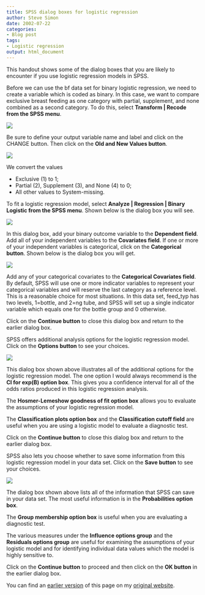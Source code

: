 ```yaml
---
title: SPSS dialog boxes for logistic regression
author: Steve Simon
date: 2002-07-22
categories:
- Blog post
tags:
- Logistic regression
output: html_document
---
```

This handout shows some of the dialog boxes that you are likely to
encounter if you use logistic regression models in SPSS.

Before we can use the bf data set for binary logistic regression, we
need to create a variable which is coded as binary. In this case, we
want to compare exclusive breast feeding as one category with partial,
supplement, and none combined as a second category. To do this, select
**Transform | Recode from the SPSS menu**.

![](http://www.pmean.com/new-images/02/logist_spss01.gif)

Be sure to define your output variable name and label and click on the
CHANGE button. Then click on the **Old and New Values button**.

![](http://www.pmean.com/new-images/02/logist_spss02.gif)

We convert the values

-   Exclusive (1) to 1;
-   Partial (2), Supplement (3), and None (4) to 0;
-   All other values to System-missing.

To fit a logistic regression model, select **Analyze | Regression |
Binary Logistic from the SPSS menu**. Shown below is the dialog box
you will see.

![](http://www.pmean.com/new-images/02/logist_spss03.gif)

In this dialog box, add your binary outcome variable to the
**Dependent field**. Add all of your independent variables to the
**Covariates field**. If one or more of your independent variables is
categorical, click on the **Categorical button**. Shown below is the
dialog box you will get.

![](http://www.pmean.com/new-images/02/logist_spss04.gif)

Add any of your categorical covariates to the **Categorical Covariates
field**. By default, SPSS will use one or more indicator variables to
represent your categorical variables and will reserve the last
category as a reference level. This is a reasonable choice for most
situations. In this data set, feed_typ has two levels, 1=bottle, and
2=ng tube, and SPSS will set up a single indicator variable which
equals one for the bottle group and 0 otherwise.

Click on the **Continue button** to close this dialog box and return
to the earlier dialog box.

SPSS offers additional analysis options for the logistic regression
model. Click on the **Options button** to see your choices.

![](http://www.pmean.com/new-images/02/logist_spss05.gif)

This dialog box shown above illustrates all of the additional options
for the logistic regression model. The one option I would always
recommend is the **CI for exp(B) option box**. This gives you a
confidence interval for all of the odds ratios produced in this
logistic regression analysis.

The **Hosmer-Lemeshow goodness of fit option box** allows you to
evaluate the assumptions of your logistic regression model.

The **Classification plots option box** and the **Classification
cutoff field** are useful when you are using a logistic model to
evaluate a diagnostic test.

Click on the **Continue button** to close this dialog box and return
to the earlier dialog box.

SPSS also lets you choose whether to save some information from this
logistic regression model in your data set. Click on the **Save
button** to see your choices.

![](http://www.pmean.com/new-images/02/logist_spss06.gif)

The dialog box shown above lists all of the information that SPSS can
save in your data set. The most useful information is in the
**Probabilities option box**.

The **Group membership option box** is useful when you are evaluating
a diagnostic test.

The various measures under the **Influence options group** and the
**Residuals options group** are useful for examining the assumptions
of your logistic model and for identifying individual data values
which the model is highly sensitive to.

Click on the **Continue button** to proceed and then click on the **OK
button** in the earlier dialog box.

You can find an [earlier version][sim1] of this page on my [original website][sim2].

[sim1]: http://www.pmean.com/02/logist_spss.html
[sim2]: http://www.pmean.com/original_site.html
